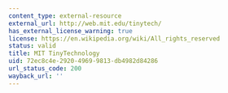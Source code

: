 ```yaml
---
content_type: external-resource
external_url: http://web.mit.edu/tinytech/
has_external_license_warning: true
license: https://en.wikipedia.org/wiki/All_rights_reserved
status: valid
title: MIT TinyTechnology
uid: 72ec8c4e-2920-4969-9813-db4982d84286
url_status_code: 200
wayback_url: ''
---
```


